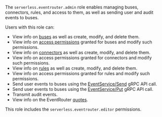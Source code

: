 The `serverless.eventrouter.admin` role enables managing buses, connectors, rules, and access to them, as well as sending user and audit events to buses.

Users with this role can:
* View info on [buses](../../../serverless-integrations/concepts/eventrouter/bus.md) as well as create, modify, and delete them.
* View info on [access permissions](../../../iam/concepts/access-control/index.md) granted for buses and modify such permissions.
* View info on [connectors](../../../iam/concepts/access-control/index.md) as well as create, modify, and delete them.
* View info on access permissions granted for connectors and modify such permissions.
* View info on [rules](../../../serverless-integrations/concepts/eventrouter/rule.md) as well as create, modify, and delete them.
* View info on access permissions granted for rules and modify such permissions.
* Send user events to buses using the [EventService/Send](../../../serverless-integrations/eventrouter/api-ref/grpc/Event/send.md) gRPC API call.
* Send user events to buses using the [EventService/Put](../../../serverless-integrations/eventrouter/api-ref/grpc/Event/put.md) gRPC API call.
* Transmit audit events.
* View info on the EventRouter [quotes](../../../serverless-integrations/concepts/limits.md#eventrouter).

This role includes the `serverless.eventrouter.editor` permissions.